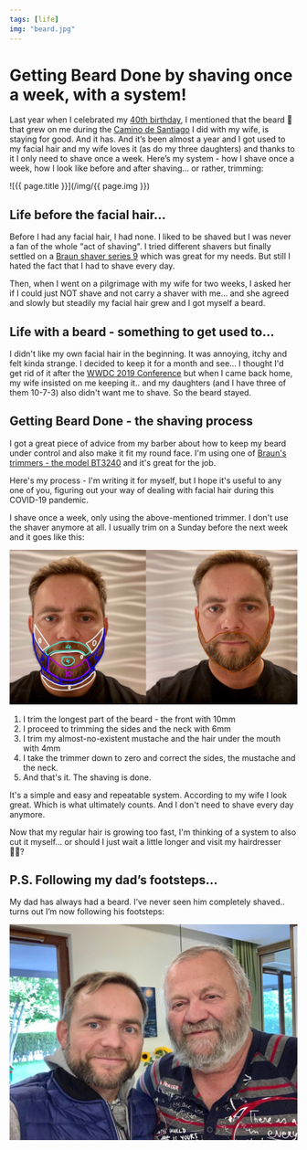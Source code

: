```yaml
---
tags: [life]
img: "beard.jpg"
---
```


# Getting Beard Done by shaving once a week, with a system!

Last year when I celebrated my [40th birthday](https://sliwinski.com/forty), I mentioned that the beard 🧔 that grew on me during the [Camino de Santiago](/podcast-187/) I did with my wife, is staying for good. And it has. And it’s been almost a year and I got used to my facial hair and my wife loves it (as do my three daughters) and thanks to it I only need to shave once a week. Here’s my system - how I shave once a week, how I look like before and after shaving... or rather, trimming:

<!--More-->

![{{ page.title }}](/img/{{ page.img }})

## Life before the facial hair...

Before I had any facial hair, I had none. I liked to be shaved but I was never a fan of the whole "act of shaving". I tried different shavers but finally settled on a [Braun shaver series 9](https://us.braun.com/en-us/male-grooming/shavers-for-men/series-9) which was great for my needs. But still I hated the fact that I had to shave every day.

Then, when I went on a pilgrimage with my wife for two weeks, I asked her if I could just NOT shave and not carry a shaver with me... and she agreed and slowly but steadily my facial hair grew and I got myself a beard.

## Life with a beard - something to get used to...

I didn't like my own facial hair in the beginning. It was annoying, itchy and felt kinda strange. I decided to keep it for a month and see... I thought I'd get rid of it after the [WWDC 2019 Conference](/podcast-189) but when I came back home, my wife insisted on me keeping it.. and my daughters (and I have three of them 10-7-3) also didn't want me to shave. So the beard stayed.

## Getting Beard Done - the shaving process

I got a great piece of advice from my barber about how to keep my beard under control and also make it fit my round face. I'm using one of [Braun's trimmers - the model BT3240](https://us.braun.com/en-us/male-grooming/stylers-and-trimmers/beard-trimmer) and it's great for the job.

Here's my process - I'm writing it for myself, but I hope it's useful to any one of you, figuring out your way of dealing with facial hair during this COVID-19 pandemic.

I shave once a week, only using the above-mentioned trimmer. I don't use the shaver anymore at all. I usually trim on a Sunday before the next week and it goes like this:

![Getting Beard Done by shaving once a week, with a system! 2](/img/beard-2.jpg)

1. I trim the longest part of the beard - the front with 10mm
2. I proceed to trimming the sides and the neck with 6mm
3. I trim my almost-no-existent mustache and the hair under the mouth with 4mm
4. I take the trimmer down to zero and correct the sides, the mustache and the neck.
5. And that's it. The shaving is done.

It's a simple and easy and repeatable system. According to my wife I look great. Which is what ultimately counts. And I don't need to shave every day anymore.

Now that my regular hair is growing too fast, I'm thinking of a system to also cut it myself... or should I just wait a little longer and visit my hairdresser 💇‍♂️?

## P.S. Following my dad’s footsteps...

My dad has always had a beard. I’ve never seen him completely shaved.. turns out I’m now following his footsteps:

![Getting Beard Done by shaving once a week, with a system! 3](/img/beard-3.jpg)

[n]: https://nozbe.com/?a=mike
[p]: /podcast
